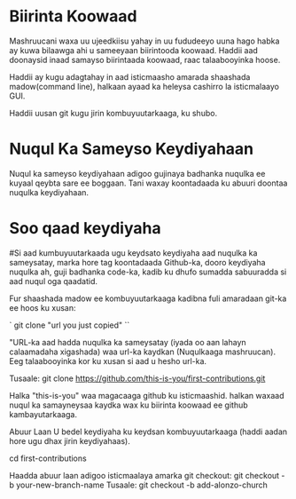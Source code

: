 # Biirinta Koowaad

Mashruucani waxa uu ujeedkiisu yahay in uu fududeeyo uuna hago habka ay kuwa bilaawga ahi u sameeyaan biirintooda koowaad. Haddii aad doonaysid inaad samayso biirintaada koowaad, raac talaabooyinka hoose.

Haddii ay kugu adagtahay in aad isticmaasho amarada shaashada madow(command line), halkaan ayaad ka heleysa cashirro la isticmalaayo GUI.

Haddii uusan git kugu jirin kombuyuutarkaaga, ku shubo.

# Nuqul Ka Sameyso Keydiyahaan

Nuqul ka sameyso keydiyahaan adigoo gujinaya badhanka nuqulka ee kuyaal qeybta sare ee boggaan. Tani waxay koontadaada ku abuuri doontaa nuqulka keydiyahaan.

# Soo qaad keydiyaha

#Si aad kumbuyuutarkaada ugu keydsato keydiyaha aad nuqulka ka sameysatay, marka hore tag koontadaada Github-ka, dooro keydiyaha nuqulka ah, guji badhanka code-ka, kadib ku dhufo sumadda sabuuradda si aad nuqul oga qaadatid.

Fur shaashada madow ee kombuyuutarkaaga kadibna fuli amaradaan git-ka ee hoos ku xusan:

` git clone "url you just copied" ``

"URL-ka aad hadda nuqulka ka sameysatay (iyada oo aan lahayn calaamadaha xigashada) waa url-ka kaydkan (Nuqulkaaga mashruucan). Eeg talaabooyinka kor ku xusan si aad u hesho url-ka.

Tusaale:
git clone https://github.com/this-is-you/first-contributions.git

Halka "this-is-you" waa magacaaga github ku isticmaashid. halkan waxaad nuqul ka samayneysaa kaydka wax ku biirinta koowaad ee github kambayutarkaaga.

Abuur Laan
U bedel keydiyaha ku keydsan kombuyuutarkaaga (haddi aadan hore ugu dhax jirin keydiyahaas).

cd first-contributions

Haadda abuur laan adigoo isticmaalaya amarka git checkout:
git checkout -b your-new-branch-name
Tusaale:
git checkout -b add-alonzo-church
